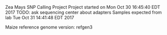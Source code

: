 Zea Mays SNP Calling Project
Project started on Mon Oct 30 16:45:40 EDT 2017
TODO: ask sequencing center about adapters
Samples expected from lab Tue Oct 31 14:41:48 EDT 2017



Maize reference genome version: refgen3
